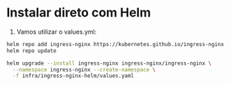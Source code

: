 # Instalar direto com Helm

1. Vamos utilizar o values.yml:

```bash
helm repo add ingress-nginx https://kubernetes.github.io/ingress-nginx
helm repo update

helm upgrade --install ingress-nginx ingress-nginx/ingress-nginx \
  --namespace ingress-nginx --create-namespace \
  -f infra/ingress-nginx-helm/values.yaml
```